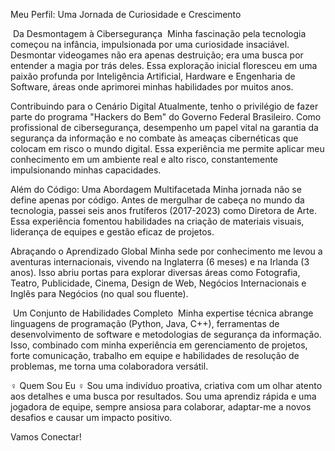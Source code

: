  Meu Perfil: Uma Jornada de Curiosidade e Crescimento 

️ Da Desmontagem à Cibersegurança ️
Minha fascinação pela tecnologia começou na infância, impulsionada por uma curiosidade insaciável. Desmontar videogames não era apenas destruição; era uma busca por entender a magia por trás deles. Essa exploração inicial floresceu em uma paixão profunda por Inteligência Artificial, Hardware e Engenharia de Software, áreas onde aprimorei minhas habilidades por muitos anos.

 Contribuindo para o Cenário Digital 
Atualmente, tenho o privilégio de fazer parte do programa "Hackers do Bem" do Governo Federal Brasileiro. Como profissional de cibersegurança, desempenho um papel vital na garantia da segurança da informação e no combate às ameaças cibernéticas que colocam em risco o mundo digital. Essa experiência me permite aplicar meu conhecimento em um ambiente real e alto risco, constantemente impulsionando minhas capacidades.

 Além do Código: Uma Abordagem Multifacetada 
Minha jornada não se define apenas por código. Antes de mergulhar de cabeça no mundo da tecnologia, passei seis anos frutíferos (2017-2023) como Diretora de Arte. Essa experiência fomentou habilidades na criação de materiais visuais, liderança de equipes e gestão eficaz de projetos.

 Abraçando o Aprendizado Global 
Minha sede por conhecimento me levou a aventuras internacionais, vivendo na Inglaterra (6 meses) e na Irlanda (3 anos). Isso abriu portas para explorar diversas áreas como Fotografia, Teatro, Publicidade, Cinema, Design de Web, Negócios Internacionais e Inglês para Negócios (no qual sou fluente).

️ Um Conjunto de Habilidades Completo ️
Minha expertise técnica abrange linguagens de programação (Python, Java, C++), ferramentas de desenvolvimento de software e metodologias de segurança da informação. Isso, combinado com minha experiência em gerenciamento de projetos, forte comunicação, trabalho em equipe e habilidades de resolução de problemas, me torna uma colaboradora versátil.

‍♀️ Quem Sou Eu ‍♀️
Sou uma indivíduo proativa, criativa com um olhar atento aos detalhes e uma busca por resultados. Sou uma aprendiz rápida e uma jogadora de equipe, sempre ansiosa para colaborar, adaptar-me a novos desafios e causar um impacto positivo.

 Vamos Conectar! 